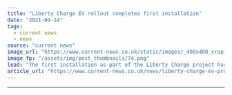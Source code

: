 ```yaml
---
title: "Liberty Charge EV rollout completes first installation"
date: "2021-04-14"
tags: 
  - current news
  - news
source: "current news"
image_url: "https://www.current-news.co.uk/static/images/_400x400_crop_center-center/Liberty-Charge-Waltham-Forest-charger-image-Liberty-Charge.png"
image_fp: "/assets/img/post_thumbnails/74.png"
lead: "​The first installation as part of the Liberty Charge project has been completed in the London borough of Waltham Forest."
article_url: "https://www.current-news.co.uk/news/liberty-charge-ev-project-completes-first-installation?utm_source=rss-feeds&utm_medium=rss&utm_campaign=rss"
---
```


---
